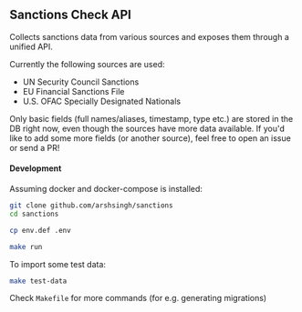 ## Sanctions Check API

Collects sanctions data from various sources and exposes them through a unified API.

Currently the following sources are used:
- UN Security Council Sanctions
- EU Financial Sanctions File
- U.S. OFAC Specially Designated Nationals

Only basic fields (full names/aliases, timestamp, type etc.) are stored in the DB right now, even though
the sources have more data available. If you'd like to add some more fields (or another source), feel free to open an
issue or send a PR!

#### Development

Assuming docker and docker-compose is installed:
```sh
git clone github.com/arshsingh/sanctions
cd sanctions

cp env.def .env

make run
```

To import some test data:
```sh
make test-data
```

Check `Makefile` for more commands (for e.g. generating migrations)

